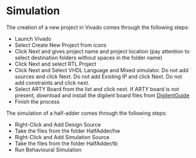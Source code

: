 # Simulation
The creation of a new project in Vivado comes through the following steps:
- Launch Vivado
- Select Create New Project from icons
- Click Next and gives project name and project location (pay attention to select destination folders without spaces in the folder name)
- Click Next and select RTL Project
- Click Next and Select VHDL Language and Mixed simulator. Do not add sources and click Next. Do not add Existing IP and click Next. Do not add constraints and click next.
- Select ARTY Board from the list and click next. If ARTY board is not present, download and install the digilent board files from [DigilentGuide](https://digilent.com/reference/programmable-logic/guides/installing-vivado-and-sdk)
- Finish the process

The simulation of a half-adder comes through the following steps:
- Right-Click and Add Design Source
- Take the files from the folder HalfAdder/hw
- Right-Click and Add Simulation Source
- Take the files from the folder HalfAdder/tb
- Run Behavioural Simulation
